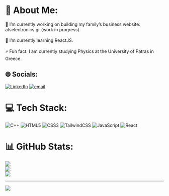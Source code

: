 # 💫 About Me:
🔭 I’m currently working on building my family’s business website: atselectronics.gr (work in progress).<br><br>🌱 I’m currently learning ReactJS.<br><br>⚡ Fun fact: I am currently studying Physics at the University of Patras in Greece.


## 🌐 Socials:
[![LinkedIn](https://img.shields.io/badge/LinkedIn-%230077B5.svg?logo=linkedin&logoColor=white)](https://linkedin.com/in/nikolas-chorianopoulos) [![email](https://img.shields.io/badge/Email-D14836?logo=gmail&logoColor=white)](mailto:chorianopoulosnikolas@gmail.com) 

# 💻 Tech Stack:
![C++](https://img.shields.io/badge/c++-%2300599C.svg?style=for-the-badge&logo=c%2B%2B&logoColor=white) ![HTML5](https://img.shields.io/badge/html5-%23E34F26.svg?style=for-the-badge&logo=html5&logoColor=white) ![CSS3](https://img.shields.io/badge/css3-%231572B6.svg?style=for-the-badge&logo=css3&logoColor=white) ![TailwindCSS](https://img.shields.io/badge/tailwindcss-%2338B2AC.svg?style=for-the-badge&logo=tailwind-css&logoColor=white) ![JavaScript](https://img.shields.io/badge/javascript-%23323330.svg?style=for-the-badge&logo=javascript&logoColor=%23F7DF1E) ![React](https://img.shields.io/badge/react-%2320232a.svg?style=for-the-badge&logo=react&logoColor=%2361DAFB)
# 📊 GitHub Stats:
![](https://github-readme-stats.vercel.app/api?username=NikolasChorianopoulos&theme=dark&hide_border=true&include_all_commits=true&count_private=true)<br/>
![](https://nirzak-streak-stats.vercel.app/?user=NikolasChorianopoulos&theme=dark&hide_border=true)<br/>
![](https://github-readme-stats.vercel.app/api/top-langs/?username=NikolasChorianopoulos&theme=dark&hide_border=true&include_all_commits=true&count_private=true&layout=compact)

---
[![](https://visitcount.itsvg.in/api?id=NikolasChorianopoulos&icon=0&color=0)](https://visitcount.itsvg.in)

<!-- Proudly created with GPRM ( https://gprm.itsvg.in ) -->

